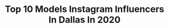 ---
title: Top 10 Models Instagram Influencers In Dallas In 2020
description: >-
  Find top models Instagram influencers in Dallas in 2020. Most popular hashtags: #model #dallas #fashion #texas.
platform: Instagram
profiles:
  - username: "mroca1214"
    fullname: >-
      Alissa Roca
    location: "United States"
    followers: 8339
    engagement: 913
    commentsToLikes: 0.046003
    avatar: "https://instagram.fqbx2-1.fna.fbcdn.net/v/t51.2885-19/s320x320/68761813_1012260652277478_363461796402561024_n.jpg?_nc_ht=instagram.fqbx2-1.fna.fbcdn.net&_nc_ohc=6ekLbsWfonEAX_Ir7Al&oh=d12a9bdd026cff3d2682c0de4fbf0a73&oe=5EB315C6"
    verified: false
    hashtags: "#concert, #style, #classy, #skyporn"
  - username: "joannaqluvsu"
    fullname: >-
      J o a n n a  👑
    location: "United States"
    followers: 3137
    engagement: 1435
    commentsToLikes: 0.049641
    avatar: "https://scontent-lht6-1.cdninstagram.com/v/t51.2885-19/s320x320/87610499_211342316648870_6865966751251693568_n.jpg?_nc_ht=scontent-lht6-1.cdninstagram.com&_nc_ohc=7TTFTceWH_oAX-gG0Fd&oh=c445fb875114b3d575378ac1da5eb257&oe=5EB93D5C"
    verified: false
    hashtags: "#hudsonthames, #aritzia, #backtolife, #nicopop"
  - username: "erbanegalore"
    fullname: >-
      Erbane
    location: "United States"
    followers: 29537
    engagement: 641
    commentsToLikes: 0.003830
    avatar: "https://scontent-lhr8-1.cdninstagram.com/v/t51.2885-19/s320x320/29739842_1986315711632640_8970225659406188544_n.jpg?_nc_ht=scontent-lhr8-1.cdninstagram.com&_nc_ohc=ZQnVad7s65oAX_pJZbr&oh=993aa7dd7a4196224155a63082df29de&oe=5EBC2872"
    verified: false
    hashtags: "#model, #dallasfilm, #bobbyv, #fordescape"
  - username: "carmineroseofficial"
    fullname: >-
      CarmineRose
    location: "United States"
    followers: 52668
    engagement: 407
    commentsToLikes: 0.019586
    avatar: "https://scontent-ort2-1.cdninstagram.com/v/t51.2885-19/s320x320/84486038_535010130467548_1033957743800614912_n.jpg?_nc_ht=scontent-ort2-1.cdninstagram.com&_nc_ohc=hMSxyGwUTekAX-zMawb&oh=2b3f648ad5d28521ea4d549c5919f2ee&oe=5EBB284E"
    verified: false
    hashtags: "#carminerose, #modellife, #all2020, #lingerie"
  - username: "amyachanel"
    fullname: >-
      AMYACHANEL❤️
    location: "United States"
    followers: 6170
    engagement: 2570
    commentsToLikes: 0.030811
    avatar: "https://scontent-ams4-1.cdninstagram.com/v/t51.2885-19/s320x320/71319905_2543465225738314_6159229375888752640_n.jpg?_nc_ht=scontent-ams4-1.cdninstagram.com&_nc_ohc=LhgW26K8VeMAX9d1YQ5&oh=d330a39aee2a3d804a5296cdb493c497&oe=5EBD694F"
    verified: false
    hashtags: "#fashionnova, #ambassador, #stayinside, #novababe"
  - username: "rayleefaythe"
    fullname: >-
      Raylee Faythe
    location: "United States"
    followers: 15740
    engagement: 430
    commentsToLikes: 0.034117
    avatar: "https://scontent-bos3-1.cdninstagram.com/v/t51.2885-19/s320x320/60981065_1039482116442038_3241035952818225152_n.jpg?_nc_ht=scontent-bos3-1.cdninstagram.com&_nc_ohc=BnmIX64TbfsAX9aY1MO&oh=d2267f9019a87b2cb8756140a4404679&oe=5EB935B9"
    verified: false
    hashtags: "#pbr, #nascar, #peanutsandcrackerjacks, #monstergirlmonday"
  - username: "avashae_official"
    fullname: >-
      ★ 𝓐𝓿𝓪 𝓢𝓱𝓪𝓮 ★
    location: "United States"
    followers: 35263
    engagement: 292
    commentsToLikes: 0.020470
    avatar: "https://scontent-ams4-1.cdninstagram.com/v/t51.2885-19/s320x320/49956610_289568001728864_5298953521058545664_n.jpg?_nc_ht=scontent-ams4-1.cdninstagram.com&_nc_ohc=xrhtb8JsyDAAX_vx-VX&oh=b97c519731e048dd97ebae5856422dda&oe=5EB9E3C9"
    verified: false
    hashtags: "#winninginrebel, #editorialphotography, #navarro, #holidays"
  - username: "tierrajenaae"
    fullname: >-
      Tierra Jenae Giles
    location: "United States"
    followers: 11083
    engagement: 1119
    commentsToLikes: 0.067536
    avatar: "https://scontent-ams4-1.cdninstagram.com/v/t51.2885-19/s320x320/91818285_328640601430606_8006845949244604416_n.jpg?_nc_ht=scontent-ams4-1.cdninstagram.com&_nc_ohc=1XIfqcHFCp4AX_giD9J&oh=847b07666e5ff1b747b489cdc47d19ae&oe=5EB889BB"
    verified: false
    hashtags: "#goodgirlsgonebad, #socialdistancing, #tiktok, #stayyoassinside"
  - username: "mrbrandonjustin"
    fullname: >-
      Brandon Hardy
    location: "United States"
    followers: 3039
    engagement: 1299
    commentsToLikes: 0.148698
    avatar: "https://scontent-ams4-1.cdninstagram.com/v/t51.2885-19/s320x320/29415965_220605952007910_4041321100322275328_n.jpg?_nc_ht=scontent-ams4-1.cdninstagram.com&_nc_ohc=O0HcrLNu1GgAX_HGnKG&oh=ee4867bdff8680c1fff413a47f326888&oe=5EB9D4E3"
    verified: false
    hashtags: "#ad, #blackmalemodels, #fallstyle, #footballgear"
  - username: "sosi_kameleon"
    fullname: >-
      S O S I   K A M E L E O N
    location: "United States"
    followers: 12904
    engagement: 376
    commentsToLikes: 0.033503
    avatar: "https://scontent-lht6-1.cdninstagram.com/v/t51.2885-19/s320x320/84511250_569229673692632_1389780644514496512_n.jpg?_nc_ht=scontent-lht6-1.cdninstagram.com&_nc_ohc=GFJa05VL0jcAX_MxKPT&oh=27ea323b7321fa6fc7baf3df710aacdc&oe=5EBB93EE"
    verified: false
    hashtags: "#letsgetit, #california, #braids, #buystock"
---